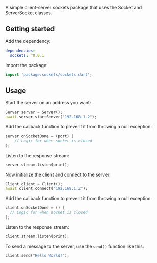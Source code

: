 A simple client-server sockets package that uses the Socket and ServerSocket classes.

## Getting started

Add the dependency:
```yaml
dependencies:
  sockets: ^0.0.1
```

Import the package:
```dart
import 'package:sockets/sockets.dart';
```

## Usage

Start the server on an address you want:
```dart
Server server = Server();
await server.startServer("192.168.1.2");
```

Add the callback function to prevent it from throwing a null exception:
```dart
server.onSocketDone = (port) {
    // Logic for when socket is closed
};
```

Listen to the response stream:
```dart
server.stream.listen(print);
```

Now initialize the client and connect to the server:
```dart
Client client = Client();
await client.connect("192.168.1.2");
```

Add the callback function to prevent it from throwing a null exception:
```dart
client.onSocketDone = () {
  // Logic for when socket is closed
};
```

Listen to the response stream:
```dart
client.stream.listen(print);
```

To send a message to the server, use the `send()` function like this:
```dart
client.send("Hello World!");
```
